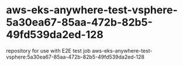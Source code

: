 # aws-eks-anywhere-test-vsphere-5a30ea67-85aa-472b-82b5-49fd539da2ed-128
repository for use with E2E test job aws-eks-anywhere-test-vsphere:5a30ea67-85aa-472b-82b5-49fd539da2ed-128
